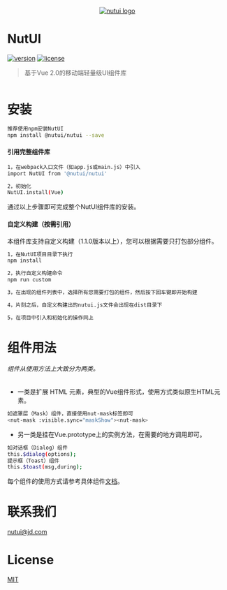<p align="center">
  <a href="http://nutui.jd.com">
    <img alt="nutui logo" src="http://nutui.jd.com/asset/img/nutui-logo.png">
  </a>
</p>

# NutUI

[![version](https://img.shields.io/badge/version-1.3-blue.svg?style=flat-square)](http://nutui.jd.com/)
[![license](https://img.shields.io/badge/license-MIT-yellow.svg?style=flat-square)](http://nutui.jd.com/)

> 基于Vue 2.0的移动端轻量级UI组件库

<p align="center">
    <img alt="" src="http://nutui.jd.com/asset/img/erweima.jpg">
</p>

# 安装

``` bash
推荐使用npm安装NutUI
npm install @nutui/nutui --save
```

#### 引用完整组件库
``` bash
1，在webpack入口文件（如app.js或main.js）中引入
import NutUI from '@nutui/nutui'

2，初始化
NutUI.install(Vue)
```
通过以上步骤即可完成整个NutUI组件库的安装。

#### 自定义构建（按需引用）
本组件库支持自定义构建（1.1.0版本以上），您可以根据需要只打包部分组件。
``` bash
1，在NutUI项目目录下执行
npm install

2，执行自定义构建命令
npm run custom

3，在出现的组件列表中，选择所有您需要打包的组件，然后按下回车键即开始构建

4，片刻之后，自定义构建出的nutui.js文件会出现在dist目录下

5，在项目中引入和初始化的操作同上
```

# 组件用法
###### 组件从使用方法上大致分为两类。
*  一类是扩展 HTML 元素，典型的Vue组件形式，使用方式类似原生HTML元素。
``` bash
如遮罩层（Mask）组件，直接使用nut-mask标签即可
<nut-mask :visible.sync="maskShow"><nut-mask>
```
*  另一类是挂在Vue.prototype上的实例方法，在需要的地方调用即可。
``` bash
如对话框（Dialog）组件
this.$dialog(options);
提示框（Toast）组件
this.$toast(msg,during);
```
每个组件的使用方式请参考具体组件[文档](http://nutui.jd.com/index.html#/intro)。

# 联系我们
[nutui@jd.com](mailto:nutui@jd.com)

# License
[MIT](https://github.com/jdf2e/nutui/blob/master/LICENSE)